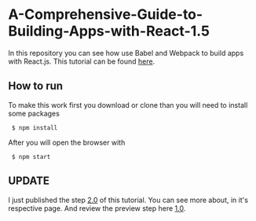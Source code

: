 # A-Comprehensive-Guide-to-Building-Apps-with-React-1.5

In this repository you can see how use Babel and Webpack to build apps with React.js. This tutorial can be found
[here](https://tylermcginnis.com/react-js-tutorial-1-5-utilizing-webpack-and-babel-to-build-a-react-js-app/).

## How to run
To make this work first you download or clone than you will need to install some packages
```
 $ npm install
```
After you will open the browser with
```
 $ npm start
```
## UPDATE

I just published the step [2.0](https://github.com/GilsonFonseca/A-Comprehensive-Guide-to-Building-Apps-with-React-2.0) of this tutorial. You can see more about, in it's respective page.
And review the preview step here [1.0](https://github.com/GilsonFonseca/A-Comprehensive-Guide-to-Building-Apps-with-React-1.0).
